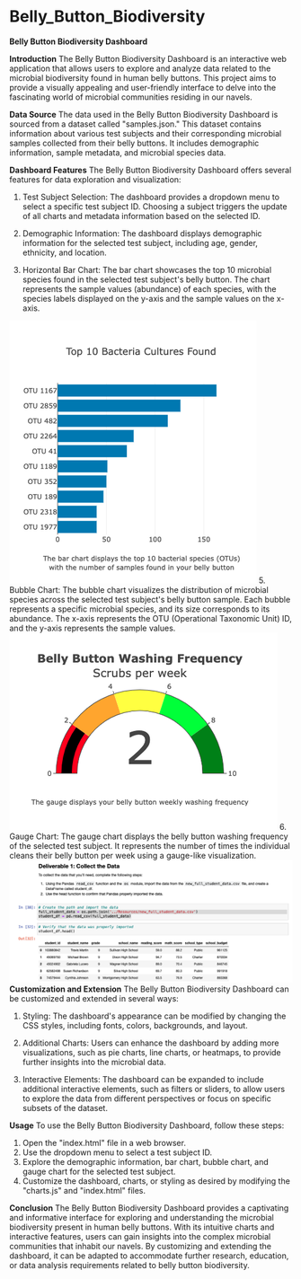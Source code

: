 # Belly_Button_Biodiversity
**Belly Button Biodiversity Dashboard**

**Introduction**
The Belly Button Biodiversity Dashboard is an interactive web application that allows users to explore and analyze data related to the microbial biodiversity found in human belly buttons. This project aims to provide a visually appealing and user-friendly interface to delve into the fascinating world of microbial communities residing in our navels.

**Data Source**
The data used in the Belly Button Biodiversity Dashboard is sourced from a dataset called "samples.json." This dataset contains information about various test subjects and their corresponding microbial samples collected from their belly buttons. It includes demographic information, sample metadata, and microbial species data.

**Dashboard Features**
The Belly Button Biodiversity Dashboard offers several features for data exploration and visualization:

1. Test Subject Selection: The dashboard provides a dropdown menu to select a specific test subject ID. Choosing a subject triggers the update of all charts and metadata information based on the selected ID.

2. Demographic Information: The dashboard displays demographic information for the selected test subject, including age, gender, ethnicity, and location.

3. Horizontal Bar Chart: The bar chart showcases the top 10 microbial species found in the selected test subject's belly button. The chart represents the sample values (abundance) of each species, with the species labels displayed on the y-axis and the sample values on the x-axis.

![image 1](https://github.com/Jeantherapy/Belly_Button_Biodiversity/blob/main/Images/Horizontal%20Chart.png)
5. Bubble Chart: The bubble chart visualizes the distribution of microbial species across the selected test subject's belly button sample. Each bubble represents a specific microbial species, and its size corresponds to its abundance. The x-axis represents the OTU (Operational Taxonomic Unit) ID, and the y-axis represents the sample values.
  ![image 2](https://github.com/Jeantherapy/Belly_Button_Biodiversity/blob/main/Images/Gauge%20Chart.png)
6. Gauge Chart: The gauge chart displays the belly button washing frequency of the selected test subject. It represents the number of times the individual cleans their belly button per week using a gauge-like visualization.
  ![image 3](https://github.com/Jeantherapy/School_District_Analysis/blob/main/D1.png)
**Customization and Extension**
The Belly Button Biodiversity Dashboard can be customized and extended in several ways:

1. Styling: The dashboard's appearance can be modified by changing the CSS styles, including fonts, colors, backgrounds, and layout.

2. Additional Charts: Users can enhance the dashboard by adding more visualizations, such as pie charts, line charts, or heatmaps, to provide further insights into the microbial data.

3. Interactive Elements: The dashboard can be expanded to include additional interactive elements, such as filters or sliders, to allow users to explore the data from different perspectives or focus on specific subsets of the dataset.

**Usage**
To use the Belly Button Biodiversity Dashboard, follow these steps:

1. Open the "index.html" file in a web browser.
2. Use the dropdown menu to select a test subject ID.
3. Explore the demographic information, bar chart, bubble chart, and gauge chart for the selected test subject.
4. Customize the dashboard, charts, or styling as desired by modifying the "charts.js" and "index.html" files.

**Conclusion**
The Belly Button Biodiversity Dashboard provides a captivating and informative interface for exploring and understanding the microbial biodiversity present in human belly buttons. With its intuitive charts and interactive features, users can gain insights into the complex microbial communities that inhabit our navels. By customizing and extending the dashboard, it can be adapted to accommodate further research, education, or data analysis requirements related to belly button biodiversity.
